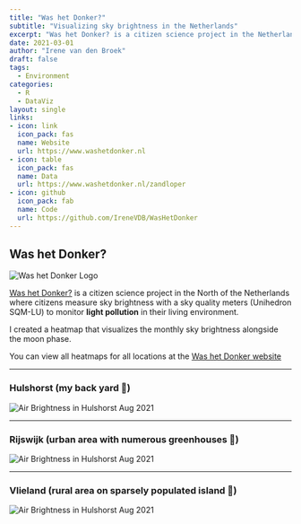 ```yaml
---
title: "Was het Donker?"
subtitle: "Visualizing sky brightness in the Netherlands"
excerpt: "Was het Donker? is a citizen science project in the Netherlands to monitor **light pollution**. I created a heatmap that visualizes the monthly sky brightness alongside the moon phase." 
date: 2021-03-01
author: "Irene van den Broek"
draft: false
tags:
  - Environment
categories:
  - R
  - DataViz
layout: single
links:
- icon: link
  icon_pack: fas
  name: Website
  url: https://www.washetdonker.nl
- icon: table
  icon_pack: fas
  name: Data
  url: https://www.washetdonker.nl/zandloper
- icon: github
  icon_pack: fab
  name: Code
  url: https://github.com/IreneVDB/WasHetDonker
---
```


## Was het Donker?

![Was het Donker Logo](https://www.washetdonker.nl/station/groot.jpg)

[Was het Donker?](https://www.washetdonker.nl) is a citizen science project in the North of the Netherlands where citizens measure sky brightness with a sky quality meters (Unihedron SQM-LU) to monitor **light pollution** in their living environment. <p>
I created a heatmap that visualizes the monthly sky brightness alongside the moon phase.

You can view all heatmaps for all locations at the [Was het Donker website](https://www.washetdonker.nl/zandloper)

---

### Hulshorst (my back yard :house_with_garden:)

![Air Brightness in Hulshorst Aug 2021](https://www.washetdonker.nl/zandloper/Hulshorst/2021/Hulshorst_2021_08.png)

---

### Rijswijk (urban area with numerous greenhouses :night_with_stars:)

![Air Brightness in Hulshorst Aug 2021](https://www.washetdonker.nl/zandloper/Rijswijk/2021/Rijswijk_2021_08.png)

---

### Vlieland (rural area on sparsely populated island :milky_way:)

![Air Brightness in Hulshorst Aug 2021](https://www.washetdonker.nl/zandloper/Vlieland-Oost/2021/Vlieland-Oost_2021_08.png)

